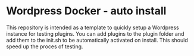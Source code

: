 # Wordpress Docker - auto install

This repository is intended as a template to quickly setup a Wordpress instance for testing plugins. You can add plugins to the plugin folder and add them to the init.sh to be automatically activated on install. This should speed up the proces of testing.

